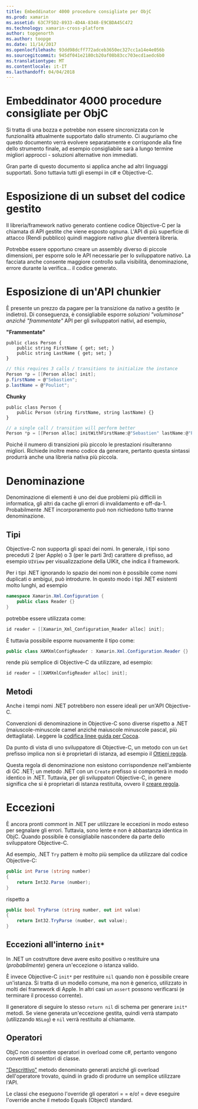 ```yaml
---
title: Embeddinator 4000 procedure consigliate per ObjC
ms.prod: xamarin
ms.assetid: 63C7F5D2-8933-4D4A-8348-E9CBDA45C472
ms.technology: xamarin-cross-platform
author: topgenorth
ms.author: toopge
ms.date: 11/14/2017
ms.openlocfilehash: 93dd98dcff772adceb3650ec327cc1a14e4e056b
ms.sourcegitcommit: 945df041e2180cb20af08b83cc703ecd1aedc6b0
ms.translationtype: MT
ms.contentlocale: it-IT
ms.lasthandoff: 04/04/2018
---
```

# <a name="embeddinator-4000-best-practices-for-objc"></a>Embeddinator 4000 procedure consigliate per ObjC

Si tratta di una bozza e potrebbe non essere sincronizzata con le funzionalità attualmente supportato dallo strumento. Ci auguriamo che questo documento verrà evolvere separatamente e corrisponde alla fine dello strumento finale, ad esempio consigliabile sarà a lungo termine migliori approcci - soluzioni alternative non immediati.

Gran parte di questo documento si applica anche ad altri linguaggi supportati. Sono tuttavia tutti gli esempi in c# e Objective-C.


# <a name="exposing-a-subset-of-the-managed-code"></a>Esposizione di un subset del codice gestito

Il libreria/framework nativo generato contiene codice Objective-C per la chiamata di API gestite che viene esposto ognuna. L'API di più superficie di attacco (Rendi pubblico) quindi maggiore nativo _glue_ diventerà libreria.

Potrebbe essere opportuno creare un assembly diverso di piccole dimensioni, per esporre solo le API necessarie per lo sviluppatore nativo. La facciata anche consente maggiore controllo sulla visibilità, denominazione, errore durante la verifica... il codice generato.


# <a name="exposing-a-chunkier-api"></a>Esposizione di un'API chunkier

È presente un prezzo da pagare per la transizione da nativo a gestito (e indietro). Di conseguenza, è consigliabile esporre _soluzioni "voluminose" anziché "frammentate"_ API per gli sviluppatori nativi, ad esempio,

**"Frammentate"**
```
public class Person {
    public string FirstName { get; set; }
    public string LastName { get; set; }
}
```

```csharp
// this requires 3 calls / transitions to initialize the instance
Person *p = [[Person alloc] init];
p.firstName = @"Sebastien";
p.lastName = @"Pouliot";
```

**Chunky**
```
public class Person {
    public Person (string firstName, string lastName) {}
}
```

```csharp
// a single call / transition will perform better
Person *p = [[Person alloc] initWithFirstName:@"Sebastien" lastName:@"Pouliot"];
```

Poiché il numero di transizioni più piccolo le prestazioni risulteranno migliori. Richiede inoltre meno codice da generare, pertanto questa sintassi produrrà anche una libreria nativa più piccola.


# <a name="naming"></a>Denominazione

Denominazione di elementi è uno dei due problemi più difficili in informatica, gli altri da cache gli errori di invalidamento e off-da-1. Probabilmente .NET incorporamento può non richiedono tutto tranne denominazione.

## <a name="types"></a>Tipi

Objective-C non supporta gli spazi dei nomi. In generale, i tipi sono preceduti 2 (per Apple) o 3 (per le parti 3rd) carattere di prefisso, ad esempio `UIView` per visualizzazione della UIKit, che indica il framework.

Per i tipi .NET ignorando lo spazio dei nomi non è possibile come nomi duplicati o ambigui, può introdurre. In questo modo i tipi .NET esistenti molto lunghi, ad esempio

```csharp
namespace Xamarin.Xml.Configuration {
    public class Reader {}
}
```

potrebbe essere utilizzata come:

```csharp
id reader = [[Xamarin_Xml_Configuration_Reader alloc] init];
```

È tuttavia possibile esporre nuovamente il tipo come:

```csharp
public class XAMXmlConfigReader : Xamarin.Xml.Configuration.Reader {}
```

rende più semplice di Objective-C da utilizzare, ad esempio:

```csharp
id reader = [[XAMXmlConfigReader alloc] init];
```

## <a name="methods"></a>Metodi

Anche i tempi nomi .NET potrebbero non essere ideali per un'API Objective-C.

Convenzioni di denominazione in Objective-C sono diverse rispetto a .NET (maiuscole-minuscole camel anziché maiuscole minuscole pascal, più dettagliata).
Leggere la [codifica linee guida per Cocoa](https://developer.apple.com/library/content/documentation/Cocoa/Conceptual/CodingGuidelines/Articles/NamingMethods.html#//apple_ref/doc/uid/20001282-BCIGIJJF).

Da punto di vista di uno sviluppatore di Objective-C, un metodo con un `Get` prefisso implica non si è proprietari di istanza, ad esempio il [Ottieni regola](https://developer.apple.com/library/content/documentation/CoreFoundation/Conceptual/CFMemoryMgmt/Concepts/Ownership.html#//apple_ref/doc/uid/20001148-SW1).

Questa regola di denominazione non esistono corrispondenze nell'ambiente di GC .NET; un metodo .NET con un `Create` prefisso si comporterà in modo identico in .NET. Tuttavia, per gli sviluppatori Objective-C, in genere significa che si è proprietari di istanza restituita, ovvero il [creare regola](https://developer.apple.com/library/content/documentation/CoreFoundation/Conceptual/CFMemoryMgmt/Concepts/Ownership.html#//apple_ref/doc/uid/20001148-103029).

# <a name="exceptions"></a>Eccezioni

È ancora pronti commont in .NET per utilizzare le eccezioni in modo esteso per segnalare gli errori. Tuttavia, sono lente e non è abbastanza identica in ObjC. Quando possibile è consigliabile nascondere da parte dello sviluppatore Objective-C.

Ad esempio, .NET `Try` pattern è molto più semplice da utilizzare dal codice Objective-C:

```csharp
public int Parse (string number)
{
    return Int32.Parse (number);
}
```

rispetto a

```csharp
public bool TryParse (string number, out int value)
{
    return Int32.TryParse (number, out value);
}
```

## <a name="exceptions-inside-init"></a>Eccezioni all'interno `init*`

In .NET un costruttore deve avere esito positivo o restituire una (_probabilmente_) genera un'eccezione o istanza valido.

È invece Objective-C `init*` per restituire `nil` quando non è possibile creare un'istanza. Si tratta di un modello comune, ma non è generico, utilizzato in molti dei framework di Apple. In altri casi un `assert` possono verificarsi (e terminare il processo corrente).

Il generatore di seguire lo stesso `return nil` di schema per generare `init*` metodi. Se viene generata un'eccezione gestita, quindi verrà stampato (utilizzando `NSLog`) e `nil` verrà restituito al chiamante.

## <a name="operators"></a>Operatori

ObjC non consentire operatori in overload come c#, pertanto vengono convertiti di selettori di classe.

["Descrittivo"](https://msdn.microsoft.com/en-us/library/ms229032(v=vs.110).aspx) metodo denominato generati anziché gli overload dell'operatore trovato, quindi in grado di produrre un semplice utilizzare l'API.

Le classi che eseguono l'override gli operatori = = e/o! = deve eseguire l'override anche il metodo Equals (Object) standard.
